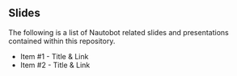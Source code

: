 ## Slides 

The following is a list of Nautobot related slides and presentations contained within this repository.

* Item #1 - Title & Link
* Item #2 - Title & Link

